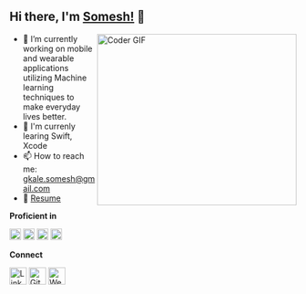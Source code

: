 ## Hi there, I'm [Somesh!](https://someshgkale123.github.io) 👋


<img align="right" src="https://media.giphy.com/media/SWoSkN6DxTszqIKEqv/giphy.gif" alt="Coder GIF" width="350" height="300">

- 🔭 I’m currently working on mobile and wearable applications utilizing Machine learning techniques to make everyday lives better.
- 🌱 I'm currenly learing Swift, Xcode
- 📫 How to reach me: gkale.somesh@gmail.com   
- 📝 [Resume](https://drive.google.com/file/d/1RmPh8LP6gfrktVzZfeQawcBmfwC2tGjt/view)

**Proficient in**
<p float="left">
  <img src="https://cdn.jsdelivr.net/npm/simple-icons@3.1.0/icons/python.svg" height="20"/>
  <img src="https://cdn.jsdelivr.net/npm/simple-icons@3.1.0/icons/java.svg" height="20"/>
  <img src="https://cdn.jsdelivr.net/npm/simple-icons@3.1.0/icons/cplusplus.svg" height="20"/>
  <img src="https://cdn.jsdelivr.net/npm/simple-icons@3.1.0/icons/javascript.svg" height="20"/>
</p>

**Connect**

<a href="https://www.linkedin.com/in/somesh-kale/" target="_blank"><img src="https://raw.githubusercontent.com/arturssmirnovs/arturssmirnovs/master/in.png" alt="LinkedIn" width="30"></a>
<a href="https://github.com/someshgkale123" target="_blank"><img src="https://raw.githubusercontent.com/arturssmirnovs/arturssmirnovs/master/git.png" alt="GitHub" width="30"></a>
<a href="https://someshgkale123.github.io/" target="_blank"><img src="https://raw.githubusercontent.com/arturssmirnovs/arturssmirnovs/master/www.png" alt="Website" width="30"></a>
